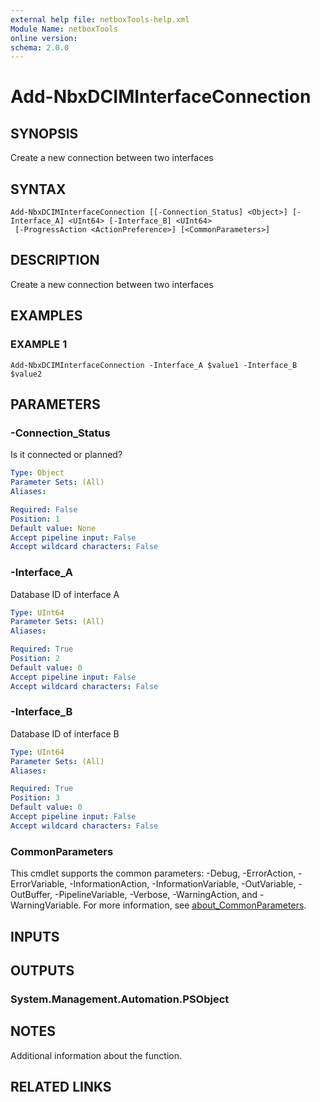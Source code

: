 ```yaml
---
external help file: netboxTools-help.xml
Module Name: netboxTools
online version:
schema: 2.0.0
---
```


# Add-NbxDCIMInterfaceConnection

## SYNOPSIS
Create a new connection between two interfaces

## SYNTAX

```
Add-NbxDCIMInterfaceConnection [[-Connection_Status] <Object>] [-Interface_A] <UInt64> [-Interface_B] <UInt64>
 [-ProgressAction <ActionPreference>] [<CommonParameters>]
```

## DESCRIPTION
Create a new connection between two interfaces

## EXAMPLES

### EXAMPLE 1
```
Add-NbxDCIMInterfaceConnection -Interface_A $value1 -Interface_B $value2
```

## PARAMETERS

### -Connection_Status
Is it connected or planned?

```yaml
Type: Object
Parameter Sets: (All)
Aliases:

Required: False
Position: 1
Default value: None
Accept pipeline input: False
Accept wildcard characters: False
```

### -Interface_A
Database ID of interface A

```yaml
Type: UInt64
Parameter Sets: (All)
Aliases:

Required: True
Position: 2
Default value: 0
Accept pipeline input: False
Accept wildcard characters: False
```

### -Interface_B
Database ID of interface B

```yaml
Type: UInt64
Parameter Sets: (All)
Aliases:

Required: True
Position: 3
Default value: 0
Accept pipeline input: False
Accept wildcard characters: False
```

### CommonParameters
This cmdlet supports the common parameters: -Debug, -ErrorAction, -ErrorVariable, -InformationAction, -InformationVariable, -OutVariable, -OutBuffer, -PipelineVariable, -Verbose, -WarningAction, and -WarningVariable. For more information, see [about_CommonParameters](http://go.microsoft.com/fwlink/?LinkID=113216).

## INPUTS

## OUTPUTS

### System.Management.Automation.PSObject
## NOTES
Additional information about the function.

## RELATED LINKS
